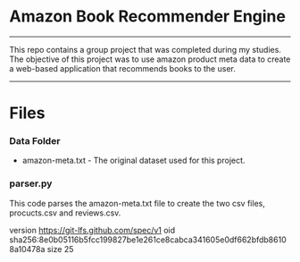 # Amazon Book Recommender Engine
-------------------------

This repo contains a group project that was completed during my studies. The objective of this project was to use amazon product meta data to create a web-based application that recommends books to the user.

-------------------------

# Files
### Data Folder
* amazon-meta.txt - The original dataset used for this project.

### parser.py
This code parses the amazon-meta.txt file to create the two csv files, procucts.csv and reviews.csv.



version https://git-lfs.github.com/spec/v1
oid sha256:8e0b05116b5fcc199827be1e261ce8cabca341605e0df662bfdb86108a10478a
size 25
